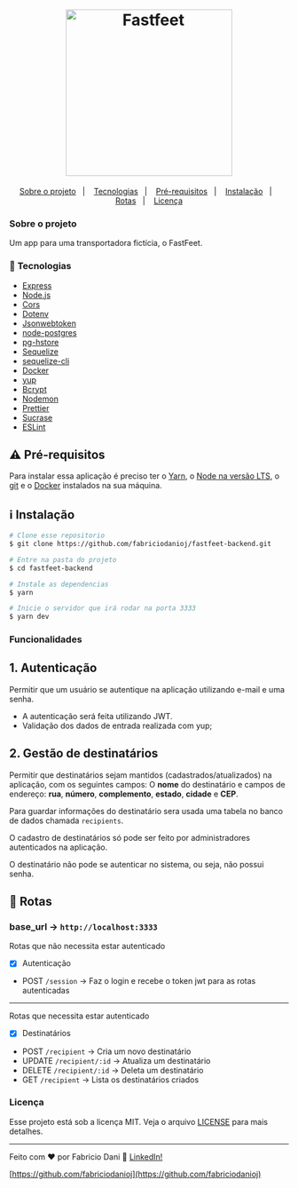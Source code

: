 <h1 align="center">
  <img alt="Fastfeet" title="Fastfeet" src="https://raw.githubusercontent.com/Rocketseat/bootcamp-gostack-desafio-02/master/.github/logo.png" width="300px" />
</h1>

<p align="center">
  <a href="#sobre-o-projeto">Sobre o projeto</a>&nbsp;&nbsp;&nbsp;|&nbsp;&nbsp;&nbsp;
  <a href="#rocket-Tecnologias">Tecnologias</a>&nbsp;&nbsp;&nbsp;|&nbsp;&nbsp;&nbsp;
  <a href="#warning-Pré-requisitos">Pré-requisitos</a>&nbsp;&nbsp;&nbsp;|&nbsp;&nbsp;&nbsp;
  <a href="#information_source-instalação">Instalação</a>&nbsp;&nbsp;&nbsp;|&nbsp;&nbsp;&nbsp;
  <a href="#memo-rotas">Rotas</a>&nbsp;&nbsp;&nbsp;|&nbsp;&nbsp;&nbsp;
  <a href="#licença">Licença</a>
</p>

### Sobre o projeto

Um app para uma transportadora fictícia, o FastFeet.

### :rocket: **Tecnologias**

-  [Express](https://expressjs.com/)
-  [Node.js](https://nodejs.org)
-  [Cors](https://github.com/expressjs/cors)
-  [Dotenv](https://github.com/motdotla/dotenv/)
-  [Jsonwebtoken](https://github.com/auth0/node-jsonwebtoken)
-  [node-postgres](https://www.npmjs.com/package/pg)
-  [pg-hstore](https://www.npmjs.com/package/pg-hstore)
-  [Sequelize](https://www.npmjs.com/package/sequelize)
-  [sequelize-cli](https://www.npmjs.com/package/sequelize-cli)
-  [Docker](https://www.docker.com/)
-  [yup](https://www.npmjs.com/package/yup)
-  [Bcrypt](https://github.com/kelektiv/node.bcrypt.js)
-  [Nodemon](https://nodemon.io/)
-  [Prettier](https://prettier.io/)
-  [Sucrase](https://github.com/alangpierce/sucrase)
-  [ESLint](https://www.npmjs.com/package/eslint)


## :warning: Pré-requisitos
Para instalar essa aplicação é preciso ter o [Yarn](https://yarnpkg.com), o [Node na versão LTS](https://nodejs.org/en/), o [git](https://git-scm.com) e o [Docker](https://www.docker.com) instalados na sua máquina.


## :information_source: Instalação
```bash
# Clone esse repositorio
$ git clone https://github.com/fabriciodanioj/fastfeet-backend.git

# Entre na pasta do projeto
$ cd fastfeet-backend

# Instale as dependencias
$ yarn

# Inicie o servidor que irá rodar na porta 3333
$ yarn dev
```

### **Funcionalidades**

## **1. Autenticação**

Permitir que um usuário se autentique na aplicação utilizando e-mail e uma senha.

- A autenticação será feita utilizando JWT.
- Validação dos dados de entrada realizada com yup;

## 2. Gestão de destinatários

Permitir que destinatários sejam mantidos (cadastrados/atualizados) na aplicação, com os seguintes campos: O **nome** do destinatário e campos de endereço: **rua**, **número**, **complemento**, **estado**, **cidade** e **CEP**.

Para guardar informações do destinatário sera usada uma tabela no banco de dados chamada `recipients`.

O cadastro de destinatários só pode ser feito por administradores autenticados na aplicação.

O destinatário não pode se autenticar no sistema, ou seja, não possui senha.

## :memo: Rotas

### base_url -> `http://localhost:3333`

Rotas que não necessita estar autenticado

- [x] Autenticação
- POST `/session` -> Faz o login e recebe o token jwt para as rotas autenticadas

---

Rotas que necessita estar autenticado

- [x] Destinatários
- POST `/recipient` -> Cria um novo destinatário
- UPDATE `/recipient/:id` -> Atualiza um destinatário
- DELETE `/recipient/:id` -> Deleta um destinatário
- GET `/recipient` -> Lista os destinatários criados

### Licença

Esse projeto está sob a licença MIT. Veja o arquivo [LICENSE](LICENSE.md) para mais detalhes.

---

Feito com ♥ por Fabricio Dani :wave: [LinkedIn!](https://www.linkedin.com/in/fabricio-dani-373469176/)

[https://github.com/fabriciodanioj](https://github.com/fabriciodanioj)
